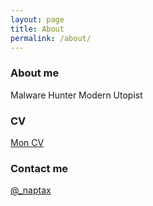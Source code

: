 ```yaml
---
layout: page
title: About
permalink: /about/
---
```


### About me

Malware Hunter 
Modern Utopist

### CV
[Mon CV](https://gitub.com)

### Contact me

[@_naptax](https://twitter.com/_naptax)
